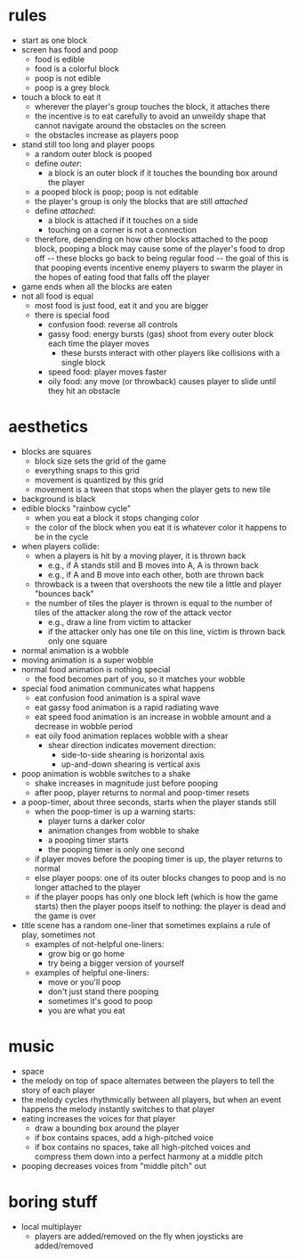 # rules
- start as one block
- screen has food and poop
    - food is edible
    - food is a colorful block
    - poop is not edible
    - poop is a grey block
- touch a block to eat it
    - wherever the player's group touches the block, it attaches
      there
    - the incentive is to eat carefully to avoid an unweildy
      shape that cannot navigate around the obstacles on the
      screen
    - the obstacles increase as players poop
- stand still too long and player poops
    - a random outer block is pooped
    - define *outer*:
        - a block is an outer block if it touches the bounding
          box around the player
    - a pooped block is poop; poop is not editable
    - the player's group is only the blocks that are still
      *attached*
    - define *attached*:
        - a block is attached if it touches on a side
        - touching on a corner is not a connection
    - therefore, depending on how other blocks attached to the
      poop block, pooping a block may cause some of the player's
      food to drop off -- these blocks go back to being regular
      food -- the goal of this is that pooping events incentive
      enemy players to swarm the player in the hopes of eating
      food that falls off the player
- game ends when all the blocks are eaten
- not all food is equal
    - most food is just food, eat it and you are bigger
    - there is special food
        - confusion food: reverse all controls
        - gassy food: energy bursts (gas) shoot from every outer
          block each time the player moves
            - these bursts interact with other players like
              collisions with a single block
        - speed food: player moves faster
        - oily food: any move (or throwback) causes player to
          slide until they hit an obstacle

# aesthetics
- blocks are squares
    - block size sets the grid of the game
    - everything snaps to this grid
    - movement is quantized by this grid
    - movement is a tween that stops when the player gets to new
      tile
- background is black
- edible blocks "rainbow cycle"
    - when you eat a block it stops changing color
    - the color of the block when you eat it is whatever color it
      happens to be in the cycle
- when players collide:
    - when a players is hit by a moving player, it is thrown back
        - e.g., if A stands still and B moves into A, A is thrown back
        - e.g., if A and B move into each other, both are thrown back
    - throwback is a tween that overshoots the new tile a little
      and player "bounces back"
    - the number of tiles the player is thrown is equal to the
      number of tiles of the attacker along the row of the attack
      vector
        - e.g., draw a line from victim to attacker
        - if the attacker only has one tile on this line, victim
          is thrown back only one square
- normal animation is a wobble
- moving animation is a super wobble
- normal food animation is nothing special
    - the food becomes part of you, so it matches your wobble
- special food animation communicates what happens
    - eat confusion food animation is a spiral wave
    - eat gassy food animation is a rapid radiating wave
    - eat speed food animation is an increase in wobble amount
      and a decrease in wobble period
    - eat oily food animation replaces wobble with a shear
        - shear direction indicates movement direction:
            - side-to-side shearing is horizontal axis
            - up-and-down shearing is vertical axis
- poop animation is wobble switches to a shake
    - shake increases in magnitude just before pooping
    - after poop, player returns to normal and poop-timer resets
- a poop-timer, about three seconds, starts when the player
  stands still
    - when the poop-timer is up a warning starts:
        - player turns a darker color
        - animation changes from wobble to shake
        - a pooping timer starts
        - the pooping timer is only one second
    - if player moves before the pooping timer is up, the player
      returns to normal
    - else player poops: one of its outer blocks changes to poop
      and is no longer attached to the player
    - if the player poops has only one block left (which is how
      the game starts) then the player poops itself to nothing:
      the player is dead and the game is over
- title scene has a random one-liner that sometimes explains a
  rule of play, sometimes not
    - examples of not-helpful one-liners:
        - grow big or go home
        - try being a bigger version of yourself
    - examples of helpful one-liners:
        - move or you'll poop
        - don't just stand there pooping
        - sometimes it's good to poop
        - you are what you eat

# music
- space
- the melody on top of space alternates between the players to
  tell the story of each player
- the melody cycles rhythmically between all players, but when an
  event happens the melody instantly switches to that player
- eating increases the voices for that player
    - draw a bounding box around the player
    - if box contains spaces, add a high-pitched voice
    - if box contains no spaces, take all high-pitched voices and
      compress them down into a perfect harmony at a middle pitch
- pooping decreases voices from "middle pitch" out

# boring stuff

- local multiplayer
    - players are added/removed on the fly when joysticks are
      added/removed
